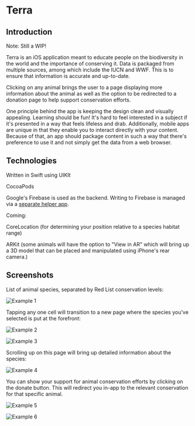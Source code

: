# Terra

## Introduction
Note: Still a WIP!

Terra is an iOS application meant to educate people on the biodiversity in the world and the importance of conserving it. Data is packaged from multiple sources, among which include the IUCN and WWF. This is to ensure that information is accurate and up-to-date.

Clicking on any animal brings the user to a page displaying more information about the animal as well as the option to be redirected to a donation page to help support conservation efforts. 

One principle behind the app is keeping the design clean and visually appealing. Learning should be fun! It's hard to feel interested in a subject if it's presented in a way that feels lifeless and drab. Additionally, mobile apps are unique in that they enable you to interact directly with your content. Because of that, an app should package content in such a way that there's preference to use it and not simply get the data from a web browser.

## Technologies 
Written in Swift using UIKIt

CocoaPods 

Google's Firebase is used as the backend. Writing to Firebase is managed via a [separate helper app](https://github.com/Anthony-R-G/Terra-Data-Upload-Helper).

Coming:

CoreLocation (for determining your position relative to a species habitat range)

ARKit (some animals will have the option to "View in AR" which will bring up a 3D model that can be placed and manipulated using iPhone's rear camera.)

## Screenshots
List of animal species, separated by Red List conservation levels:

![Example 1](https://i.imgur.com/qI0W18I.png)

Tapping any one cell will transition to a new page where the species you've selected is put at the forefront:

![Example 2](https://i.imgur.com/PPx1lXy.png)


![Example 3](https://i.imgur.com/oDIq6KP.png)


Scrolling up on this page will bring up detailed information about the species:

![Example 4](https://i.imgur.com/ZGcKpU1.png)

You can show your support for animal conservation efforts by clicking on the donate button. This will redirect you in-app to the relevant conservation for that specific animal. 

![Example 5](https://i.imgur.com/XABKk0Q.png)

![Example 6](https://i.imgur.com/o26bLy6.png)
